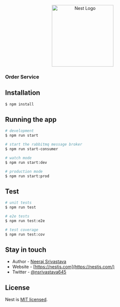 <p align="center">
  <a href="http://nestjs.com/" target="blank"><img src="https://nestjs.com/img/logo-small.svg" width="200" alt="Nest Logo" /></a>
</p>

### Order Service

## Installation

```bash
$ npm install
```

## Running the app

```bash
# development
$ npm run start

# start the rabbitmq message broker
$ npm run start-consumer

# watch mode
$ npm run start:dev

# production mode
$ npm run start:prod
```

## Test

```bash
# unit tests
$ npm run test

# e2e tests
$ npm run test:e2e

# test coverage
$ npm run test:cov
```

## Stay in touch

- Author - [Neeraj Srivastava](https://nsrivastava645.netlify.app)
- Website - [https://nestjs.com](https://nestjs.com/)
- Twitter - [@nsrivastava645](https://twitter.com/nsrivastava645)

## License

Nest is [MIT licensed](LICENSE).